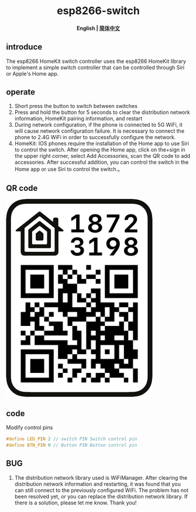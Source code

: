 

<h1 align="center">esp8266-switch</h1>
<h4 align="center"><strong>English</strong> | <a href="https://github.com/CuiYao631/esp8266-switch/README_zh.md">
简体中文</a></h4>

## introduce
The esp8266 HomeKit switch controller uses the esp8266 HomeKit library to implement a simple switch controller that can be controlled through Siri or Apple's Home app.


## operate
1. Short press the button to switch between switches
2. Press and hold the button for 5 seconds to clear the distribution network information, HomeKit pairing information, and restart
3. During network configuration, if the phone is connected to 5G WiFi, it will cause network configuration failure. It is necessary to connect the phone to 2.4G WiFi in order to successfully configure the network.
4. HomeKit: IOS phones require the installation of the Home app to use Siri to control the switch. After opening the Home app, click on the+sign in the upper right corner, select Add Accessories, scan the QR code to add accessories. After successful addition, you can control the switch in the Home app or use Siri to control the switch.。
   
## QR code
![QR code](/qrcode.png)</div>



## code
Modify control pins
```c
#define LED_PIN 2 // switch PIN Switch control pin
#define BTN_PIN 0 // Button PIN Button control pin
```

## BUG
1. The distribution network library used is WiFiManager. After clearing the distribution network information and restarting, it was found that you can still connect to the previously configured WiFi. The problem has not been resolved yet, or you can replace the distribution network library. If there is a solution, please let me know. Thank you!
